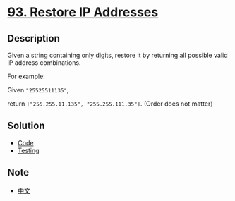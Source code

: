 # [93. Restore IP Addresses](https://leetcode.com/problems/restore-ip-addresses/description/)

## Description

Given a string containing only digits, restore it by returning all possible valid IP address combinations.

For example:  

Given `"25525511135"`,

return `["255.255.11.135", "255.255.111.35"]`. (Order does not matter)

## Solution
- [Code](restoreipaddresses.go)
- [Testing](restoreipaddresses_test.go)

## Note
- [中文](NOTE_Ch-zh.md)
